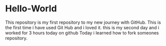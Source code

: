 # Hello-World
This repository is my first repository to my new journey with GitHub. 
This is the first time i have used Git Hub and i loved it.
this is my second day and i worked for 3 hours today on github
Today i learned how to fork someones repository.
